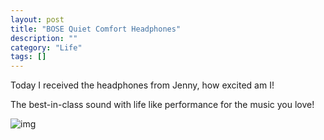 ```yaml
---
layout: post
title: "BOSE Quiet Comfort Headphones"
description: ""
category: "Life"
tags: []
---
```


Today I received the headphones from Jenny, how excited am I!

The best-in-class sound with life like performance for the music you love!

![img](http://7sbqda.com1.z0.glb.clouddn.com/aa23458a5388f869690e46c0ebc3920684b24ce711a859-3KX7DR.jpg)